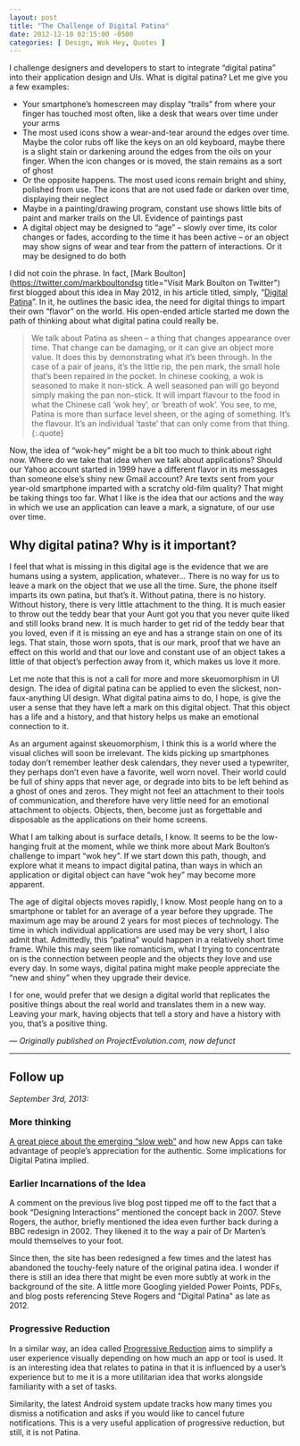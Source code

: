 ```yaml
---
layout: post
title: "The Challenge of Digital Patina"
date: 2012-12-10 02:15:00 -0500
categories: [ Design, Wok Hey, Quotes ]
---
```


I challenge designers and developers to start to integrate “digital patina” into their application design and UIs. What is digital patina? Let me give you a few examples: 

+ Your smartphone’s homescreen may display “trails” from where your finger has touched most often, like a desk that wears over time under your arms 
+ The most used icons show a wear-and-tear around the edges over time. Maybe the color rubs off like the keys on an old keyboard, maybe there is a slight stain or darkening around the edges from the oils on your finger. When the icon changes or is moved, the stain remains as a sort of ghost 
+ Or the opposite happens. The most used icons remain bright and shiny, polished from use. The icons that are not used fade or darken over time, displaying their neglect 
+ Maybe in a painting/drawing program, constant use shows little bits of paint and marker trails on the UI. Evidence of paintings past 
+ A digital object may be designed to “age” – slowly over time, its color changes or fades, according to the time it has been active – or an object may show signs of wear and tear from the pattern of interactions. Or it may be designed to do both 

I did not coin the phrase. In fact, [Mark Boulton](https://twitter.com/markboultondsg title="Visit Mark Boulton on Twitter") first blogged about this idea in May 2012, in his article titled, simply, “[Digital Patina](https://www.markboulton.co.uk/journal/digital-patina)”. In it, he outlines the basic idea, the need for digital things to impart their own “flavor” on the world. His open-ended article started me down the path of thinking about what digital patina could really be. 

> We talk about Patina as sheen – a thing that changes appearance over time. That change can be damaging, or it can give an object more value. It does this by demonstrating what it’s been through. In the case of a pair of jeans, it’s the little rip, the pen mark, the small hole that’s been repaired in the pocket. In chinese cooking, a wok is seasoned to make it non-stick. A well seasoned pan will go beyond simply making the pan non-stick. It will impart flavour to the food in what the Chinese call ‘wok hey’, or ‘breath of wok’. You see, to me, Patina is more than surface level sheen, or the aging of something. It’s the flavour. It’s an individual ‘taste’ that can only come from that thing. 
{:.quote}

Now, the idea of “wok-hey” might be a bit too much to think about right now. Where do we take that idea when we talk about applications? Should our Yahoo account started in 1999 have a different flavor in its messages than someone else’s shiny new Gmail account? Are texts sent from your year-old smartphone imparted with a scratchy old-film quality? That might be taking things too far. What I like is the idea that our actions and the way in which we use an application can leave a mark, a signature, of our use over time. 

## Why digital patina? Why is it important?

I feel that what is missing in this digital age is the evidence that we are humans using a system, application, whatever... There is no way for us to leave a mark on the object that we use all the time. Sure, the phone itself imparts its own patina, but that’s it. Without patina, there is no history. Without history, there is very little attachment to the thing. It is much easier to throw out the teddy bear that your Aunt got you that you never quite liked and still looks brand new. It is much harder to get rid of the teddy bear that you loved, even if it is missing an eye and has a strange stain on one of its legs. That stain, those worn spots, that is our mark, proof that we have an effect on this world and that our love and constant use of an object takes a little of that object’s perfection away from it, which makes us love it more.

Let me note that this is not a call for more and more skeuomorphism in UI design. The idea of digital patina can be applied to even the slickest, non-faux-anything UI design. What digital patina aims to do, I hope, is give the user a sense that they have left a mark on this digital object. That this object has a life and a history, and that history helps us make an emotional connection to it. 

As an argument against skeuomorphism, I think this is a world where the visual cliches will soon be irrelevant. The kids picking up smartphones today don’t remember leather desk calendars, they never used a typewriter, they perhaps don’t even have a favorite, well worn novel. Their world could be full of shiny apps that never age, or degrade into bits to be left behind as a ghost of ones and zeros. They might not feel an attachment to their tools of communication, and therefore have very little need for an emotional attachment to objects. Objects, then, become just as forgettable and disposable as the applications on their home screens. 

What I am talking about is surface details, I know. It seems to be the low-hanging fruit at the moment, while we think more about Mark Boulton’s challenge to impart “wok hey”. If we start down this path, though, and explore what it means to impact digital patina, than ways in which an application or digital object can have “wok hey” may become more apparent. 

The age of digital objects moves rapidly, I know. Most people hang on to a smartphone or tablet for an average of a year before they upgrade. The maximum age may be around 2 years for most pieces of technology. The time in which individual applications are used may be very short, I also admit that. Admittedly, this “patina” would happen in a relatively short time frame. While this may seem like romanticism, what I trying to concentrate on is the connection between people and the objects they love and use every day. In some ways, digital patina might make people appreciate the “new and shiny” when they upgrade their device. 

I for one, would prefer that we design a digital world that replicates the positive things about the real world and translates them in a new way. Leaving your mark, having objects that tell a story and have a history with you, that’s a positive thing. 

— _Originally published on ProjectEvolution.com, now defunct_

***

## Follow up

_September 3rd, 2013:_

### More thinking

[A great piece about the emerging “slow web”](https://www.fastcodesign.com/1673336/4-ways-slow-design-will-make-the-super-fast-world-we-live-in-better) and how new Apps can take advantage of people’s appreciation for the authentic. Some implications for Digital Patina implied.

### Earlier Incarnations of the Idea

A comment on the previous live blog post tipped me off to the fact that a book “Designing Interactions” mentioned the concept back in 2007. Steve Rogers, the author, briefly mentioned the idea even further back during a BBC redesign in 2002. They likened it to the way a pair of Dr Marten’s mould themselves to your foot.

Since then, the site has been redesigned a few times and the latest has abandoned the touchy-feely nature of the original patina idea. I wonder if there is still an idea there that might be even more subtly at work in the background of the site. A little more Googling yielded Power Points, PDFs, and blog posts referencing Steve Rogers and "Digital Patina" as late as 2012.

### Progressive Reduction

In a similar way, an idea called [Progressive Reduction](https://www.uxbooth.com/articles/progressive-content/) aims to simplify a user experience visually depending on how much an app or tool is used. It is an interesting idea that relates to patina in that it is influenced by a user’s experience but to me it is a more utilitarian idea that works alongside familiarity with a set of tasks.

Similarity, the latest Android system update tracks how many times you dismiss a notification and asks if you would like to cancel future notifications. This is a very useful application of progressive reduction, but still, it is not Patina.
